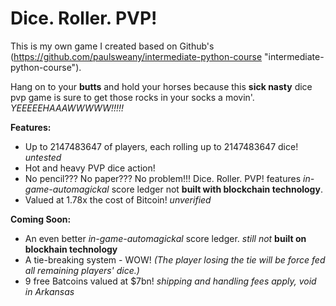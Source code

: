 # Dice. Roller. PVP!

This is my own game I created based on Github's (https://github.com/paulsweany/intermediate-python-course "intermediate-python-course").

Hang on to your **butts** and hold your horses because this **sick nasty** dice pvp game is sure to get those rocks in your socks a movin'. *YEEEEEHAAAWWWWW!!!!!*

**Features:**
* Up to 2147483647 of players, each rolling up to 2147483647 dice! *untested*
* Hot and heavy PVP dice action!
* No pencil??? No paper??? No problem!!! Dice. Roller. PVP! features *in-game-automagickal* score ledger not **built with blockchain technology**.
* Valued at 1.78x the cost of Bitcoin! *unverified*

**Coming Soon:**
* An even better *in-game-automagickal* score ledger. *still not* **built on blockhain technology**
* A tie-breaking system - WOW! *(The player losing the tie will be force fed all remaining players' dice.)*
* 9 free Batcoins valued at $7bn! *shipping and handling fees apply, void in Arkansas*